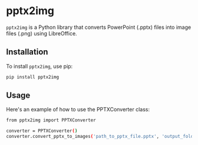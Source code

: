 # pptx2img

`pptx2img` is a Python library that converts PowerPoint (.pptx) files into image files (.png) using LibreOffice.

## Installation

To install `pptx2img`, use pip:

```bash
pip install pptx2img
```


## Usage
Here's an example of how to use the PPTXConverter class:

```bash
from pptx2img import PPTXConverter

converter = PPTXConverter()
converter.convert_pptx_to_images('path_to_pptx_file.pptx', 'output_folder')

```
